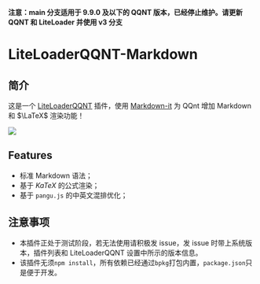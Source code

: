 **注意：main 分支适用于 9.9.0 及以下的 QQNT 版本，已经停止维护。请更新 QQNT 和 LiteLoader 并使用 v3 分支**

# LiteLoaderQQNT-Markdown

## 简介

这是一个 [LiteLoaderQQNT](https://github.com/mo-jinran/LiteLoaderQQNT) 插件，使用 [Markdown-it](https://github.com/markdown-it/markdown-it) 为 QQnt 增加 Markdown 和 $\LaTeX$ 渲染功能！

![](https://raw.githubusercontent.com/d0j1a1701/LiteLoaderQQNT-Markdown/main/screenshots/1.png)

## Features

- 标准 Markdown 语法；
- 基于 $KaTeX$ 的公式渲染；
- 基于 `pangu.js` 的中英文混排优化；

## 注意事项

- 本插件正处于测试阶段，若无法使用请积极发 issue，发 issue 时带上系统版本，插件列表和 LiteLoaderQQNT 设置中所示的版本信息。
- 该插件无须`npm install`，所有依赖已经通过`bpkg`打包内置，`package.json`只是便于开发。
